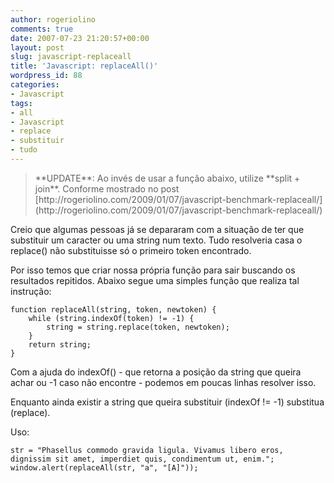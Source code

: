 ```yaml
---
author: rogeriolino
comments: true
date: 2007-07-23 21:20:57+00:00
layout: post
slug: javascript-replaceall
title: 'Javascript: replaceAll()'
wordpress_id: 88
categories:
- Javascript
tags:
- all
- Javascript
- replace
- substituir
- tudo
---
```


<blockquote>**UPDATE**: Ao invés de usar a função abaixo, utilize **split + join**. Conforme mostrado no post [http://rogeriolino.com/2009/01/07/javascript-benchmark-replaceall/](http://rogeriolino.com/2009/01/07/javascript-benchmark-replaceall/)</blockquote>




Creio que algumas pessoas já se depararam com a situação de ter que substituir um caracter ou uma string num texto. Tudo resolveria casa o replace() não substituisse só o primeiro token encontrado.

Por isso temos que criar nossa própria função para sair buscando os resultados repitidos. Abaixo segue uma simples função que realiza tal instrução:


    
    
    function replaceAll(string, token, newtoken) {
    	while (string.indexOf(token) != -1) {
     		string = string.replace(token, newtoken);
    	}
    	return string;
    }
    



Com a ajuda do indexOf() - que retorna a posição da string que queira achar ou -1 caso não encontre - podemos em poucas linhas resolver isso.

Enquanto ainda existir a string que queira substituir (indexOf != -1) substitua (replace).

Uso:


    
    
    str = "Phasellus commodo gravida ligula. Vivamus libero eros, dignissim sit amet, imperdiet quis, condimentum ut, enim.";
    window.alert(replaceAll(str, "a", "[A]"));
    
